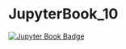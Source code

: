 # JupyterBook_10

[![Jupyter Book Badge](https://jupyter.org/jupyter-book/badge.svg)](https://jupyter.org/jupyter-book/)
